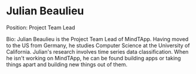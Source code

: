 # Julian Beaulieu
Position: Project Team Lead

Bio:
Julian Beaulieu is the Project Team Lead of MindTApp. Having moved to the US from Germany,
he studies Computer Science at the University of California. Julian's research
involves time series data classification. When he isn't working on MindTApp,
he can be found building apps or taking things apart and building new things out of them.
